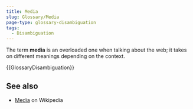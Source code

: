 ```yaml
---
title: Media
slug: Glossary/Media
page-type: glossary-disambiguation
tags:
  - Disambiguation
---
```


The term **media** is an overloaded one when talking about the web; it takes on different meanings depending on the context.

{{GlossaryDisambiguation}}

## See also

- [Media](https://en.wikipedia.org/wiki/Media) on Wikipedia
